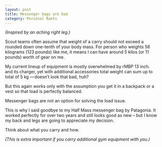 ```yaml
---
layout: post
title: Messenger bags are bad
category: Personal Rants
---
```


_(Inspired by an aching right leg.)_

Scout teams often assume that weight of a carry should not exceed a rounded down one-tenth of your body mass. For person who weights 56 kilograms (123 pounds) like me, it means I can have around 5 kilos (or 11 pounds) worth of gear on me.

My current lineup of equipment is mostly overwhelmed by rMBP 13 inch. and its charger, yet with additional accessories total weight can sum up to total of  5 kg — doesn’t look that bad, huh?

But this again works only with the assumption you get it in a backpack or a vest so that load is perfectly balanced.

Messenger bags are not an option for solving the load issue.

This is why I said goodbye to my Half Mass messenger bag by Patagonia. It worked perfectly for over two years and still looks good as new – but I know my back and legs are going to appreciate my decision.

Think about what you carry and how.

_(This is extra important if you carry additional gym equipment with you.)_
